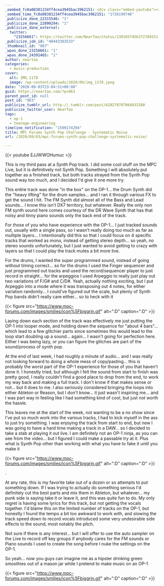 ```yaml
---
_oembed_fc0a08381234ff4cea3945bac3962151: <div class="embed-youtube"><iframe title="MPC Forums Synth Pop Challenge - Systematic Noise" width="750" height="422" src="https://www.youtube.com/embed/EJJWWOHumuc?feature=oembed" frameborder="0" allow="accelerometer; autoplay; clipboard-write; encrypted-media; gyroscope; picture-in-picture; web-share" referrerpolicy="strict-origin-when-cross-origin" allowfullscreen></iframe></div>
_oembed_time_fc0a08381234ff4cea3945bac3962151: "1726199746"
_publicize_done_22315546: "1"
_publicize_done_22890294: "1"
_publicize_done_external:
  twitter:
    "23256661": https://twitter.com/NearTao/status/1301657456372789251
_publicize_job_id: "48443383533"
_thumbnail_id: "967"
_wpas_done_23256661: "1"
_wpas_done_24391465: "1"
author: neartao
categories:
  - music-production
cover:
  alt: IMG_1178
  image: /wp-content/uploads/2020/09/img_1178.jpeg
date: "2020-09-03T23:04:51+00:00"
guid: https://neartao.com/?p=963
parent_post_id: null
post_id: "963"
publicize_tumblr_url: http://.tumblr.com/post/628279787064033280
publicize_twitter_user: NearTao
tags:
  - op-1
  - teenage-engineering
timeline_notification: "1599174294"
title: MPC Forums Synth Pop Challenge - Systematic Noise
url: /2020/09/03/mpc-forums-synth-pop-challenge-systematic-noise/

---
```

{{< youtube EJJWWOHumuc >}}

This is my third pass at a Synth Pop track. I did some cool stuff on the MPC Live, but it is definitively not Synth Pop. Something I will absolutely put together as a finished track, but both tracks strayed from the Synth Pop sound way too much, and I decided I'd give it one more try.

This entire track was done "in the box" on the OP-1... the Drum Synth did the "heavy lifting" for the drum samples... and I ran it through various FX to get the sound I hit. The FM Synth did almost all of the Bass and Lead sounds... I know this isn't DX7 territory, but whatever. Really the only non FM synth sound here comes courtesy of the DR Wave Synth that has that noisy and tinny piano sounds only the back end of the track.

For those of you who have experience with the OP-1... I just tracked sounds out, usually with a single pass, so I wasn't really doing too much as far as multiple layers... I intentionally did this so that I could focus on 4 specific tracks that worked as mono, instead of getting stereo depth... so yeah, no stereo sounds unfortunately, but I just wanted to avoid getting to crazy with layers so that I could play the track mutes a bit more live.

For the drums, I wanted the super programmed sound, instead of going without timing correct... so for the drums I used the Finger sequencer and just programmed out tracks and used the record/sequencer player to just record in straight... for the arpeggios I used Arpeggio to really just play out two variations of F/G# and C/D#. Yeah, actually nothing exciting, but I put Arpeggio into a mode where it was transposing out 4 notes, for either variation randomly... I could've figured out the scale, but plenty of Synth Pop bands didn't really care either... so to heck with it

{{< figure src="https://www.mpc-forums.com/images/smilies/icon%5Fbiggrin.gif" alt=":D" caption=":D" >}}

Laying down each section of the track was effectively me just putting the OP-1 into looper mode, and holding down the sequence for "about 4 bars"... which lead to a few glitchier parts since sometimes this would lead to the loop start doubling up a sound... again... I wasn't going for perfection here. Either I was being lazy, or you can figure the glitches are part of the sound/process of synth pop.

At the end of last week, I had roughly a minute of audio... and I was really not looking forward to doing a whole mess of copy/pasting... this is probably the worst part of the OP-1 experience for those of you that haven't done it. I honestly tried, but although I felt the sound from start to finish was pretty good, I really couldn't find a good place to drop from the end, to work my way back and making a full track. I don't know if that makes sense or not... but it does to me. I also seriously considered bringing the loops into either Ableton or Reason, but I don't know... it just wasn't inspiring me... and I was part way in feeling like I had something kind of cool, but just not worth the hassle.

This leaves me at the start of the week, not wanting to be a no show since I've put so much work into the various tracks, I had to kick myself in the ass to just try something. I was enjoying the track from start to end, but new I was going to have a hard time making a track in a DAW... so I decided to take a stab at playing it out live. I am definitely not an OP-1 ninja, as you can see from the video... but I figured I could make a passable try at it. Plus what is Synth Pop other than working with what you have to fake it until you make it

{{< figure src="https://www.mpc-forums.com/images/smilies/icon%5Fbiggrin.gif" alt=":D" caption=":D" >}}

.

At any rate, this is my favorite take out of a dozen or so attempts to put something down. If I was trying to actually do something serious I'd definitely cut the best parts and mix them in Ableton, but whatever... my punk side is saying take it or leave it, and this was quite fun to do. My only regret is having some lyrics for this track, but not getting the vocals together. I'd blame this on the limited number of tracks on the OP-1, but honestly I found the tempo a bit too awkward to work with, and slowing the track speed down to record vocals introduced some very undesirable side effects to the sound, most notably the pitch.

Not sure if there is any interest... but I will offer to use the auto sampler on the Live to record off key groups if anybody cares for the FM sounds or Piano sounds I used to create the song before I nuke the settings on the OP-1.

So yeah... now you guys can imagine me as a hipster drinking green smoothies out of a mason jar while I pretend to make music on an OP-1

{{< figure src="https://www.mpc-forums.com/images/smilies/icon%5Fbiggrin.gif" alt=":D" caption=":D" >}}
